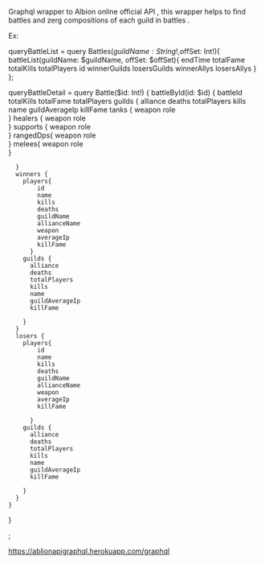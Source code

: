 Graphql wrapper to Albion online official API , this wrapper helps to find battles and zerg compositions of each guild in battles . 


Ex: 

 queryBattleList = query Battles($guildName: String!,$offSet: Int!){
	battleList(guildName: $guildName, offSet: $offSet){
		endTime
		totalFame
		totalKills
		totalPlayers
		id
		winnerGuilds
		losersGuilds
		winnerAllys
		losersAllys
	}
};

 queryBattleDetail = 
query Battle($id: Int!) {
	battleById(id: $id) {
	  battleId
	  totalKills
	  totalFame
	  totalPlayers
	  guilds {
		alliance
		deaths
		totalPlayers
		kills
		name
		guildAverageIp
		killFame
		tanks {
			weapon
			role	
		}
		healers	{
			weapon
			role	
		}
		supports {
			weapon
			role	
		}
		rangedDps{
			weapon
			role	
		}
		melees{
			weapon
			role	
		}

	  }
	  winners {
		players{
			id
			name
			kills
			deaths
			guildName
			allianceName
			weapon
			averageIp
			killFame
		  }
		guilds {
		  alliance
		  deaths
		  totalPlayers
		  kills
		  name
		  guildAverageIp
		  killFame
		  
		}
	  }
	  losers {
		players{
			id
			name
			kills
			deaths
			guildName
			allianceName
			weapon
			averageIp
			killFame
			
		  }
		guilds {
		  alliance
		  deaths
		  totalPlayers
		  kills
		  name
		  guildAverageIp
		  killFame
		  
		}
	  }
	}
  }

;

https://ablionapigraphql.herokuapp.com/graphql

